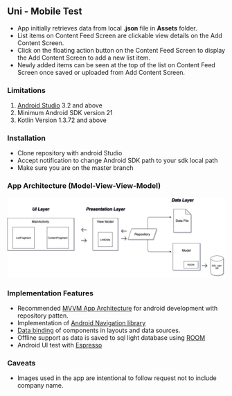 ## Uni - Mobile Test
*  App initially retrieves data from local **.json** file in **Assets** folder.
*  List items on Content Feed Screen are clickable view details on the Add Content Screen.
*  Click on the floating action button on the Content Feed Screen to display the Add Content Screen to add a new list item.
*  Newly added items can be seen at the top of the list on Content Feed Screen once saved or uploaded from Add Content Screen.

### Limitations
1. [Android Studio](https://developer.android.com/studio#downloads) 3.2 and above
2. Minimum Android SDK version 21
3. Kotlin Version 1.3.72 and above

### Installation 
*  Clone repository with android Studio
*  Accept notification to change Android SDK path to your sdk local path
*  Make sure you are on the master branch


### App Architecture (Model-View-View-Model)
![MVVM Architecture](/Images/architecture.png)


### Implementation Features
*  Recommended [MVVM App Architecture](https://developer.android.com/jetpack/guide) for android development with repository patten.
*  Implementation of [Android Navigation library](https://developer.android.com/guide/navigation)
*  [Data binding](https://developer.android.com/jetpack/androidx/releases/databinding) of components in layouts and data sources. 
*  Offline support as data is saved to sql light database using [ROOM](https://developer.android.com/topic/libraries/architecture/room)
*  Android UI test with [Espresso](https://developer.android.com/training/testing/espresso)
 
### Caveats
*  Images used in the app are intentional to follow request not to include company name.
